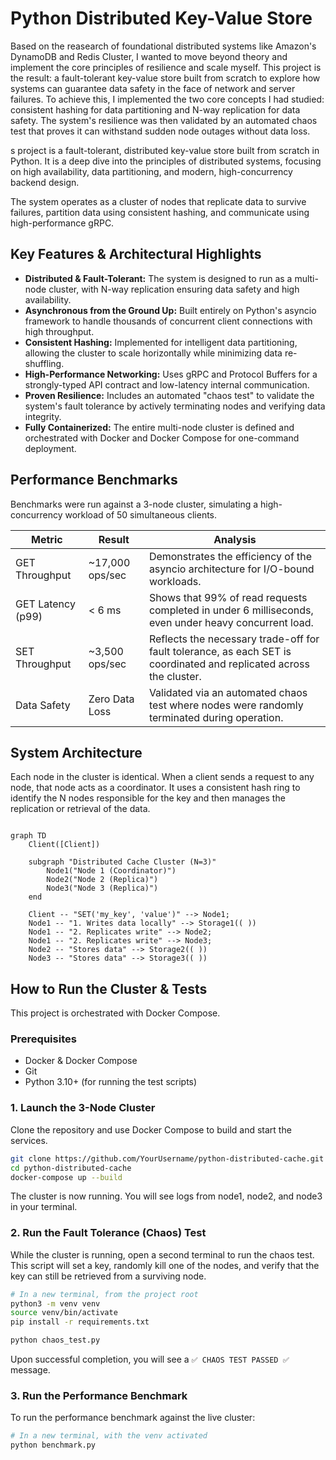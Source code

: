 # Python Distributed Key-Value Store

Based on the reasearch of foundational distributed systems like Amazon's DynamoDB and Redis Cluster, I wanted to move beyond theory and implement the core principles of resilience and scale myself. This project is the result: a fault-tolerant key-value store built from scratch to explore how systems can guarantee data safety in the face of network and server failures.
To achieve this, I implemented the two core concepts I had studied: consistent hashing for data partitioning and N-way replication for data safety. The system's resilience was then validated by an automated chaos test that proves it can withstand sudden node outages without data loss.

s project is a fault-tolerant, distributed key-value store built from scratch in Python. It is a deep dive into the principles of distributed systems, focusing on high availability, data partitioning, and modern, high-concurrency backend design.

The system operates as a cluster of nodes that replicate data to survive failures, partition data using consistent hashing, and communicate using high-performance gRPC.

## Key Features & Architectural Highlights

- **Distributed & Fault-Tolerant:** The system is designed to run as a multi-node cluster, with N-way replication ensuring data safety and high availability.
- **Asynchronous from the Ground Up:** Built entirely on Python's asyncio framework to handle thousands of concurrent client connections with high throughput.
- **Consistent Hashing:** Implemented for intelligent data partitioning, allowing the cluster to scale horizontally while minimizing data re-shuffling.
- **High-Performance Networking:** Uses gRPC and Protocol Buffers for a strongly-typed API contract and low-latency internal communication.
- **Proven Resilience:** Includes an automated "chaos test" to validate the system's fault tolerance by actively terminating nodes and verifying data integrity.
- **Fully Containerized:** The entire multi-node cluster is defined and orchestrated with Docker and Docker Compose for one-command deployment.

## Performance Benchmarks

Benchmarks were run against a 3-node cluster, simulating a high-concurrency workload of 50 simultaneous clients.

| Metric            | Result            | Analysis                                                                                                           |
|-------------------|-------------------|--------------------------------------------------------------------------------------------------------------------|
| GET Throughput    | ~17,000 ops/sec   | Demonstrates the efficiency of the asyncio architecture for I/O-bound workloads.                                  |
| GET Latency (p99) | < 6 ms            | Shows that 99% of read requests completed in under 6 milliseconds, even under heavy concurrent load.             |
| SET Throughput    | ~3,500 ops/sec    | Reflects the necessary trade-off for fault tolerance, as each SET is coordinated and replicated across the cluster.|
| Data Safety       | Zero Data Loss    | Validated via an automated chaos test where nodes were randomly terminated during operation.                      |

## System Architecture

Each node in the cluster is identical. When a client sends a request to any node, that node acts as a coordinator. It uses a consistent hash ring to identify the N nodes responsible for the key and then manages the replication or retrieval of the data.

``` mermaid

graph TD
    Client([Client])
    
    subgraph "Distributed Cache Cluster (N=3)"
        Node1("Node 1 (Coordinator)")
        Node2("Node 2 (Replica)")
        Node3("Node 3 (Replica)")
    end

    Client -- "SET('my_key', 'value')" --> Node1;
    Node1 -- "1. Writes data locally" --> Storage1(( ))
    Node1 -- "2. Replicates write" --> Node2;
    Node1 -- "2. Replicates write" --> Node3;
    Node2 -- "Stores data" --> Storage2(( ))
    Node3 -- "Stores data" --> Storage3(( )) 
```

## How to Run the Cluster & Tests

This project is orchestrated with Docker Compose.

### Prerequisites

- Docker & Docker Compose
- Git
- Python 3.10+ (for running the test scripts)

### 1. Launch the 3-Node Cluster

Clone the repository and use Docker Compose to build and start the services.

```bash
git clone https://github.com/YourUsername/python-distributed-cache.git
cd python-distributed-cache
docker-compose up --build
```

The cluster is now running. You will see logs from node1, node2, and node3 in your terminal.

### 2. Run the Fault Tolerance (Chaos) Test

While the cluster is running, open a second terminal to run the chaos test. This script will set a key, randomly kill one of the nodes, and verify that the key can still be retrieved from a surviving node.

```bash
# In a new terminal, from the project root
python3 -m venv venv
source venv/bin/activate
pip install -r requirements.txt

python chaos_test.py
```

Upon successful completion, you will see a `✅ CHAOS TEST PASSED ✅` message.

### 3. Run the Performance Benchmark

To run the performance benchmark against the live cluster:

```bash
# In a new terminal, with the venv activated
python benchmark.py
```
